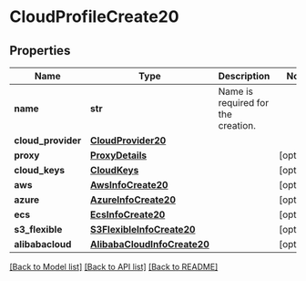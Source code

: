 # CloudProfileCreate20

## Properties
Name | Type | Description | Notes
------------ | ------------- | ------------- | -------------
**name** | **str** | Name is required for the creation. | 
**cloud_provider** | [**CloudProvider20**](CloudProvider20.md) |  | 
**proxy** | [**ProxyDetails**](ProxyDetails.md) |  | [optional] 
**cloud_keys** | [**CloudKeys**](CloudKeys.md) |  | [optional] 
**aws** | [**AwsInfoCreate20**](AwsInfoCreate20.md) |  | [optional] 
**azure** | [**AzureInfoCreate20**](AzureInfoCreate20.md) |  | [optional] 
**ecs** | [**EcsInfoCreate20**](EcsInfoCreate20.md) |  | [optional] 
**s3_flexible** | [**S3FlexibleInfoCreate20**](S3FlexibleInfoCreate20.md) |  | [optional] 
**alibabacloud** | [**AlibabaCloudInfoCreate20**](AlibabaCloudInfoCreate20.md) |  | [optional] 

[[Back to Model list]](../README.md#documentation-for-models) [[Back to API list]](../README.md#documentation-for-api-endpoints) [[Back to README]](../README.md)


